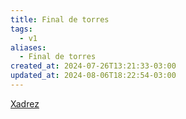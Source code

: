 ```yaml
---
title: Final de torres
tags:
  - v1
aliases:
  - Final de torres
created_at: 2024-07-26T13:21:33-03:00
updated_at: 2024-08-06T18:22:54-03:00
---
```


[Xadrez](../../../../sementes/2024/07/2024-07-06-Xadrez.md)